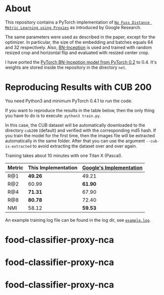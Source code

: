 
# About

This repository contains a PyTorch implementation of [`No Fuss Distance Metric Learning using Proxies`](https://arxiv.org/pdf/1703.07464.pdf) as introduced by Google Research.

The same parameters were used as described in the paper, except for the optimizer. In particular, the size of the embedding and batches equals 64 and 32 respectively. Also, [BN-Inception](http://arxiv.org/abs/1502.03167) is used and trained with random resized crop and horizontal flip and evaluated with resized center crop. 

I have ported the [PyTorch BN-Inception model from PyTorch 0.2](https://github.com/Cadene/pretrained-models.pytorch) to 0.4. It's weights are stored inside the repository in the directory `net`.

# Reproducing Results with CUB 200

You need Python3 and minimum PyTorch 0.4.1 to run the code.

If you want to reproduce the results in the table below, then the only thing you have to do is to execute: `python3 train.py`.

In this case, the CUB dataset will be automatically downloaded to the directory `cub200` (default) and verified with the corresponding md5 hash. If you train the model for the first time, then the images file will be extracted automatically in the same folder. After that you can use the argument `--cub-is-extracted` to avoid extracting the dataset over and over again.

Training takes about 10 minutes with one Titan X (Pascal).

| Metric | This Implementation  | [Google's Implementation](https://arxiv.org/pdf/1703.07464.pdf) |
| ------ | -------------------- | ------------- |
|  R@1   |       **49.26**      |     49.21     |
|  R@2   |         60.99        |   **61.90**   |
|  R@4   |       **71.31**      |     67.90     |
|  R@8   |       **80.78**      |     72.40     |
|  NMI   |         58.12        |   **59.53**   |

An example training log file can be found in the log dir, see [`example.log`](https://github.com/dichotomies/proxy-nca/raw/master/log/example.log).
# food-classifier-proxy-nca
# food-classifier-proxy-nca
# food-classifier-proxy-nca

